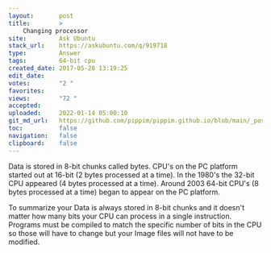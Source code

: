 ```yaml
---
layout:       post
title:        >
    Changing processor
site:         Ask Ubuntu
stack_url:    https://askubuntu.com/q/919718
type:         Answer
tags:         64-bit cpu
created_date: 2017-05-28 13:19:25
edit_date:    
votes:        "2 "
favorites:    
views:        "72 "
accepted:     
uploaded:     2022-01-14 05:00:10
git_md_url:   https://github.com/pippim/pippim.github.io/blob/main/_posts/2017/2017-05-28-Changing-processor.md
toc:          false
navigation:   false
clipboard:    false
---
```


Data is stored in 8-bit chunks called bytes. CPU's on the PC platform started out at 16-bit (2 bytes processed at a time). In the 1980's the 32-bit CPU appeared (4 bytes processed at a time). Around 2003 64-bit CPU's (8 bytes processed at a time) began to appear on the PC platform.

To summarize your Data is always stored in 8-bit chunks and it doesn't matter how many bits your CPU can process in a single instruction. Programs must be compiled to match the specific number of bits in the CPU so those will have to change but your Image files will not have to be modified.
